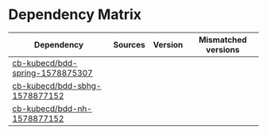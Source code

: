 # Dependency Matrix

Dependency | Sources | Version | Mismatched versions
---------- | ------- | ------- | -------------------
[cb-kubecd/bdd-spring-1578875307](https://github.com/cb-kubecd/bdd-spring-1578875307.git) |  | []() | 
[cb-kubecd/bdd-sbhg-1578877152](https://github.com/cb-kubecd/bdd-sbhg-1578877152.git) |  | []() | 
[cb-kubecd/bdd-nh-1578877152](https://github.com/cb-kubecd/bdd-nh-1578877152.git) |  | []() | 
